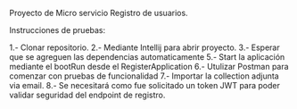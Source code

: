 Proyecto de Micro servicio Registro de usuarios.

Instrucciones de pruebas:

1.- Clonar repositorio.
2.- Mediante Intellij para abrir proyecto.
3.- Esperar que se agreguen las dependencias automaticamente
5.- Start la aplicación mediante el bootRun desde el RegisterApplication
6.- Utulizar Postman para comenzar con pruebas de funcionalidad
7.- Importar la collection adjunta via email.
8.- Se necesitará como fue solicitado un token JWT para poder validar seguridad del endpoint de registro.


